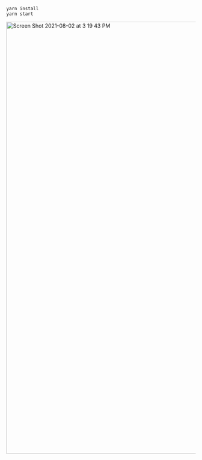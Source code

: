 
```
yarn install
yarn start
```

<img width="1151" alt="Screen Shot 2021-08-02 at 3 19 43 PM" src="https://user-images.githubusercontent.com/8676510/127930893-35a8f46f-002d-4bca-bbff-26fbba2691cd.png">
